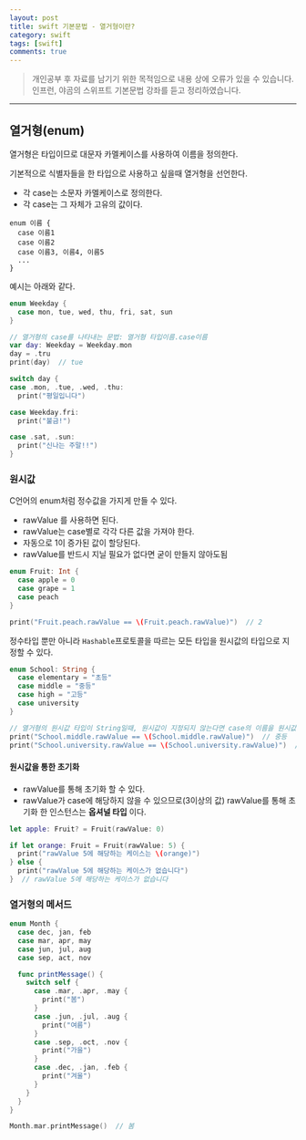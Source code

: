 ```yaml
---
layout: post
title: swift 기본문법 - 열거형이란?
category: swift
tags: [swift]
comments: true
---
```


> 개인공부 후 자료를 남기기 위한 목적임으로 내용 상에 오류가 있을 수 있습니다.    
인프런, 야곰의 스위프트 기본문법 강좌를 듣고 정리하였습니다.

<hr>

## 열거형(enum)

열거형은 타입이므로 대문자 카멜케이스를 사용하여 이름을 정의한다.

기본적으로 식별자들을 한 타입으로 사용하고 싶을때 열거형을 선언한다.

- 각 case는 소문자 카멜케이스로 정의한다.
- 각 case는 그 자체가 고유의 값이다.

```
enum 이름 {
  case 이름1
  case 이름2
  case 이름3, 이름4, 이름5
  ...
}
```

예시는 아래와 같다.

```swift
enum Weekday {
  case mon, tue, wed, thu, fri, sat, sun
}

// 열거형의 case를 나타내는 문법: 열거형 타입이름.case이름
var day: Weekday = Weekday.mon
day = .tru
print(day)  // tue

switch day {
case .mon, .tue, .wed, .thu:
  print("평일입니다")

case Weekday.fri:
  print("불금!")

case .sat, .sun:
  print("신나는 주말!!")
}
```


### 원시값

C언어의 enum처럼 정수값을 가지게 만들 수 있다.

- rawValue 를 사용하면 된다.
- rawValue는 case별로 각각 다른 값을 가져야 한다.
- 자동으로 1이 증가된 값이 할당된다.
- rawValue를 반드시 지닐 필요가 없다면 굳이 만들지 않아도됨

```swift
enum Fruit: Int {
  case apple = 0
  case grape = 1
  case peach
}

print("Fruit.peach.rawValue == \(Fruit.peach.rawValue)")  // 2
```

정수타입 뿐만 아니라 `Hashable`프로토콜을 따르는 모든 타입을 원시값의 타입으로 지정할 수 있다.

```swift
enum School: String {
  case elementary = "초등"
  case middle = "중등"
  case high = "고등"
  case university
}

// 열거형의 원시값 타입이 String일때, 원시값이 지정되지 않는다면 case의 이름을 원시값으로 사용
print("School.middle.rawValue == \(School.middle.rawValue)")  // 중등
print("School.university.rawValue == \(School.university.rawValue)")  // university
```


#### 원시값을 통한 초기화

- rawValue를 통해 초기화 할 수 있다.
- rawValue가 case에 해당하지 않을 수 있으므로(3이상의 값) rawValue를 통해 초기화 한 인스턴스는 **옵셔널 타입** 이다.

```swift
let apple: Fruit? = Fruit(rawValue: 0)

if let orange: Fruit = Fruit(rawValue: 5) {
  print("rawValue 5에 해당하는 케이스는 \(orange)")
} else {
  print("rawValue 5에 해당하는 케이스가 없습니다")
}  // rawValue 5에 해당하는 케이스가 없습니다
```


### 열거형의 메서드

```swift
enum Month {
  case dec, jan, feb
  case mar, apr, may
  case jun, jul, aug
  case sep, act, nov

  func printMessage() {
    switch self {
      case .mar, .apr, .may {
        print("봄")
      }
      case .jun, .jul, .aug {
        print("여름")
      }
      case .sep, .oct, .nov {
        print("가을")
      }
      case .dec, .jan, .feb {
        print("겨울")
      }
    }
  }
}

Month.mar.printMessage()  // 봄
```
